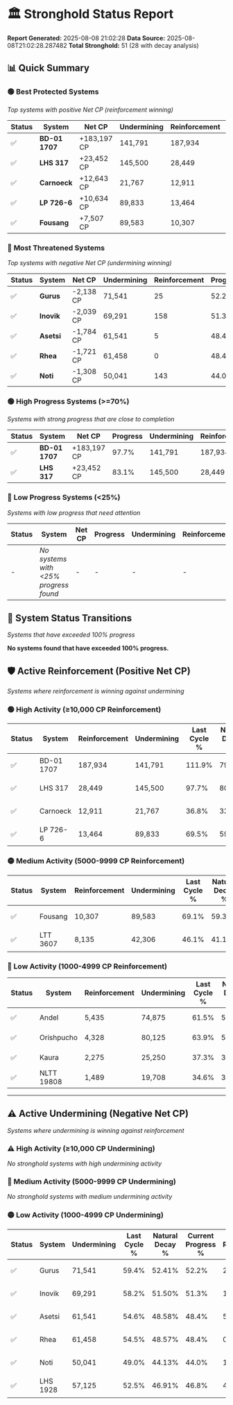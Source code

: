 # 🏛️ Stronghold Status Report

**Report Generated:** 2025-08-08 21:02:28
**Data Source:** 2025-08-08T21:02:28.287482
**Total Stronghold:** 51 (28 with decay analysis)

## 📊 Quick Summary

### 🟢 **Best Protected Systems**
*Top systems with positive Net CP (reinforcement winning)*

| Status | System | Net CP | Undermining | Reinforcement | Progress |
|--------|--------|--------|-------------|---------------|----------|
| ✅ | **BD-01 1707** | +183,197 CP | 141,791 | 187,934 | 97.7% |
| ✅ | **LHS 317** | +23,452 CP | 145,500 | 28,449 | 83.1% |
| ✅ | **Carnoeck** | +12,643 CP | 21,767 | 12,911 | 34.6% |
| ✅ | **LP 726-6** | +10,634 CP | 89,833 | 13,464 | 60.5% |
| ✅ | **Fousang** | +7,507 CP | 89,583 | 10,307 | 60.1% |

### 🔴 **Most Threatened Systems**
*Top systems with negative Net CP (undermining winning)*

| Status | System | Net CP | Undermining | Reinforcement | Progress |
|--------|--------|--------|-------------|---------------|----------|
| ✅ | **Gurus** | -2,138 CP | 71,541 | 25 | 52.2% |
| ✅ | **Inovik** | -2,039 CP | 69,291 | 158 | 51.3% |
| ✅ | **Asetsi** | -1,784 CP | 61,541 | 5 | 48.4% |
| ✅ | **Rhea** | -1,721 CP | 61,458 | 0 | 48.4% |
| ✅ | **Noti** | -1,308 CP | 50,041 | 143 | 44.0% |

### 🟢 **High Progress Systems (>=70%)**
*Systems with strong progress that are close to completion*

| Status | System | Net CP | Progress | Undermining | Reinforcement |
|--------|--------|--------|----------|-------------|---------------|
| ✅ | **BD-01 1707** | +183,197 CP | 97.7% | 141,791 | 187,934 |
| ✅ | **LHS 317** | +23,452 CP | 83.1% | 145,500 | 28,449 |

### 🔴 **Low Progress Systems (<25%)**
*Systems with low progress that need attention*

| Status | System | Net CP | Progress | Undermining | Reinforcement |
|--------|--------|--------|----------|-------------|---------------|
| - | *No systems with <25% progress found* | - | - | - | - |
## 🔄 System Status Transitions
*Systems that have exceeded 100% progress*

**No systems found that have exceeded 100% progress.**

## 🛡️ Active Reinforcement (Positive Net CP)
*Systems where reinforcement is winning against undermining*

### 🟢 High Activity (≥10,000 CP Reinforcement)

| Status | System | Reinforcement | Undermining | Last Cycle % | Natural Decay % | Current Progress % | Current CP | Net CP | Activity |
|--------|--------|---------------|-------------|--------------|-----------------|-------------------|------------|--------|----------|
| ✅ | BD-01 1707 | 187,934 | 141,791 | 111.9% | 79.38% | 97.7% | 977,000 | +183,197 | 🟢 High Reinforcement |
| ✅ | LHS 317 | 28,449 | 145,500 | 97.7% | 80.75% | 83.1% | 831,000 | +23,452 | 🟢 High Reinforcement |
| ✅ | Carnoeck | 12,911 | 21,767 | 36.8% | 33.34% | 34.6% | 346,000 | +12,643 | 🟢 High Reinforcement |
| ✅ | LP 726-6 | 13,464 | 89,833 | 69.5% | 59.44% | 60.5% | 605,000 | +10,634 | 🟢 High Reinforcement |

### 🟡 Medium Activity (5000-9999 CP Reinforcement)

| Status | System | Reinforcement | Undermining | Last Cycle % | Natural Decay % | Current Progress % | Current CP | Net CP | Activity |
|--------|--------|---------------|-------------|--------------|-----------------|-------------------|------------|--------|----------|
| ✅ | Fousang | 10,307 | 89,583 | 69.1% | 59.35% | 60.1% | 601,000 | +7,507 | 🟡 Medium Reinforcement |
| ✅ | LTT 3607 | 8,135 | 42,306 | 46.1% | 41.19% | 41.9% | 419,000 | +7,051 | 🟡 Medium Reinforcement |

### 🔴 Low Activity (1000-4999 CP Reinforcement)

| Status | System | Reinforcement | Undermining | Last Cycle % | Natural Decay % | Current Progress % | Current CP | Net CP | Activity |
|--------|--------|---------------|-------------|--------------|-----------------|-------------------|------------|--------|----------|
| ✅ | Andel | 5,435 | 74,875 | 61.5% | 53.69% | 54.0% | 540,000 | +3,132 | 🔵 Low Reinforcement |
| ✅ | Orishpucho | 4,328 | 80,125 | 63.9% | 55.71% | 55.9% | 558,999 | +1,862 | 🔵 Low Reinforcement |
| ✅ | Kaura | 2,275 | 25,250 | 37.3% | 34.62% | 34.8% | 348,000 | +1,758 | 🔵 Low Reinforcement |
| ✅ | NLTT 19808 | 1,489 | 19,708 | 34.6% | 32.49% | 32.6% | 326,000 | +1,146 | 🔵 Low Reinforcement |


---

## ⚠️ Active Undermining (Negative Net CP)
*Systems where undermining is winning against reinforcement*

### ⚠️ High Activity (≥10,000 CP Undermining)

*No stronghold systems with high undermining activity*

### 🔶 Medium Activity (5000-9999 CP Undermining)

*No stronghold systems with medium undermining activity*

### 🟡 Low Activity (1000-4999 CP Undermining)

| Status | System | Undermining | Last Cycle % | Natural Decay % | Current Progress % | Reinforcement | Current CP | Net CP | Activity |
|--------|--------|-------------|--------------|-----------------|-------------------|---------------|------------|--------|----------|
| ✅ | Gurus | 71,541 | 59.4% | 52.41% | 52.2% | 25 | 522,000 | -2,138 | 🟡 Low Undermining |
| ✅ | Inovik | 69,291 | 58.2% | 51.50% | 51.3% | 158 | 513,000 | -2,039 | 🟡 Low Undermining |
| ✅ | Asetsi | 61,541 | 54.6% | 48.58% | 48.4% | 5 | 484,000 | -1,784 | 🟡 Low Undermining |
| ✅ | Rhea | 61,458 | 54.5% | 48.57% | 48.4% | 0 | 484,000 | -1,721 | 🟡 Low Undermining |
| ✅ | Noti | 50,041 | 49.0% | 44.13% | 44.0% | 143 | 440,000 | -1,308 | 🟡 Low Undermining |
| ✅ | LHS 1928 | 57,125 | 52.5% | 46.91% | 46.8% | 468 | 468,000 | -1,093 | 🟡 Low Undermining |

